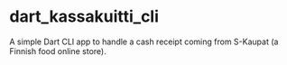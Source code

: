 # dart_kassakuitti_cli

A simple Dart CLI app to handle a cash receipt coming from S-Kaupat (a Finnish food online store).

